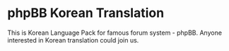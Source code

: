 # phpBB Korean Translation
This is Korean Language Pack for famous forum system - phpBB.
Anyone interested in Korean translation could join us.
